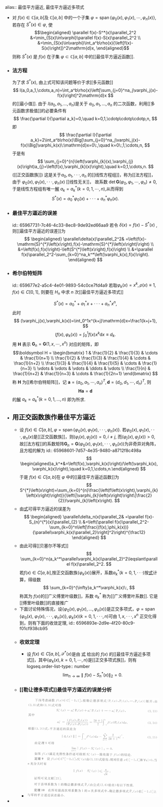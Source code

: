 alias:: 最佳平方逼近, 最佳平方逼近多项式

- 对 $f(x)\in \mathbb{C}[a,b]$及 $\mathbb C[a,b]$ 中的一个子集 $\varphi=\operatorname{span}\{\varphi_0(x),\varphi_1(x),\cdots,\varphi_n(x)\}$, 若存在 $S^*(x)\in\varphi$, 使
  $$\begin{aligned} \parallel f(x)-S^*(x)\parallel_2^2 &=\min_{S(x)\in\varphi}\parallel f(x)-S(x)\parallel_2^2 \\
  &=\min_{S(x)\in\varphi}\int_a^b\rho(x){\left[f(x)-S(x)\right]}^2\mathrm{d}x,
  \end{aligned}$$
  则称 $S^*(x)$ 是 $f(x)$ 在子集 $\varphi\subset\mathbb C[a,b]$ 中的[[最佳平方逼近函数]].
- ### 法方程
  为了求 $S^*(x)$, 由上式可知该问题等价于求[[多元函数]]
  $$
  I(a_0,a_1,\cdots,a_n)=\int_a^b\rho(x)\left[\sum_{j=0}^na_j\varphi_j(x)-f(x)\right]^2\mathrm{d}x
  $$
  的[[最小值]]. 由于 $I(a_0,a_1,...,a_n)$是关于 $a_0,a_1,...,a_n$ 的二次函数，利用[[多元函数求极值]]的必要条件有
  $$
  \frac{\partial I}{\partial a_k}=0,\quad k=0,1,\cdotp\cdotp\cdotp,n,
  $$
  即
  $$
  \frac{\partial I}{\partial a_k}=2\int_a^b\rho(x)\Big[\sum_{j=0}^na_j\varphi_j(x)-f(x)\Big]\varphi_k(x)\:\mathrm{d}x=0\:,\quad k=0\:,1,\cdots,n,
  $$
  于是有
  $$
  \sum_{j=0}^{n}\left(\varphi_{k}(x),\varphi_{j}(x)\right)a_{j}=\left(f(x),\varphi_{k}(x)\right),\quad k=0,1,\cdots,n.
  $$
  ([[正交函数族]])
  这是关于$a_0,a_1,\cdotp\cdotp\cdotp,a_n$ 的[[线性方程组]]，称为[[法方程]]，由于 $\varphi_0(x),\varphi_1(x),\cdotp\cdotp\cdotp,\varphi_n(x)$ [[线性无关]]， 故系数 $\operatorname {det}\boldsymbol G(\varphi_0,\varphi_1,\cdots,\varphi_n)\neq0$, 于是线性方程组有唯一[解]([[线性方程组的解]]) $a_k=a_k^*(k=0,1,\cdots,n)$,从而得到
  $$
  S^*(x)=a_0^*\varphi_0(x)+\cdotp\cdotp\cdotp+a_n^*\varphi_n(x).
  $$
- ### 最佳平方逼近的误差
  id:: 65967731-7c46-4c33-8ec8-9de92ed66aa9
  若令 $\delta(x)=f(x)-S^*(x)$ ,则[[最佳平方逼近的误差]]为
  $$
  \begin{aligned}
  \parallel\delta(x)\parallel_2^2& =\left(f(x)-\mathrm{S}^{*}\left(x\right),f(x)-\mathrm{S}^{*}\left(x\right)\right)  \\
  &=\left(f(x),f(x)\right)-\left(S^{*}\left(x\right),f(x)\right) \\
  &=\parallel f(x)\parallel_2^2-\sum_{k=0}^na_k^*\left(\varphi_k(x),f(x)\right).
  \end{aligned}
  $$
- ### 希尔伯特矩阵
  id:: 659677e2-a5c4-4e01-9893-54c0ce7fd4a9
  若取$\varphi_k(x)=x^k,\rho(x)\equiv1,f(x)\in C[0,1]$, 则要在 $H_n$ 中求 $n$ 次[[最佳平方逼近多项式]]
  
  $$
  S^{*}\left(x\right)=a_{0}^{*}+a_{1}^{*}x+\cdotp\cdotp\cdotp+a_{n}^{*}x^{n},
  $$
  此时
  $$
  (\varphi_j(x),\varphi_k(x))=\int_0^1x^{k+j}\mathrm{d}x=\frac1{k+j+1},
  $$
  $$
  (f(x),\varphi_k(x))=\int_0^1f(x)x^k\mathrm{d}x\equiv d_k.
  $$
  用 $\boldsymbol H$ 表示 $\boldsymbol G_n=\boldsymbol G( 1, x, \cdots , x^n)$ 对应的矩阵，即
  $$\boldsymbol  H = \begin{bmatrix} 
  1 & \frac{1}{2} & \frac{1}{3} & \cdots & \frac{1}{n+1} \\
  \frac{1}{2} & \frac{1}{3} & \frac{1}{4} & \cdots & \frac{1}{n+2} \\
  \frac{1}{3} & \frac{1}{4} & \frac{1}{5} & \cdots & \frac{1}{n+3} \\
  \vdots & \vdots & \vdots & \ddots & \vdots \\
  \frac{1}{n} & \frac{1}{n+2} & \frac{1}{n+3} & \cdots & \frac{1}{2n+1}
  \end{bmatrix} $$
  称 $\boldsymbol H$ 为[[希尔伯特矩阵]]，记 $\boldsymbol a=(a_0,a_1,\cdots,a_n)^T,\boldsymbol d=(d_0,d_1,\cdots,d_n)^T$, 则 
  $$\boldsymbol H\boldsymbol a=\boldsymbol d$$ 
  的[解]([[线性方程组的解]]) $a_k=a_k^*(k=0,1,...,n)$ 即为所求.
- ## 用正交函数族作最佳平方逼近
	- 设 $f(x)\in C[a,b],\varphi=\operatorname{span}\{\varphi_0(x),\varphi_1(x),\cdotp\cdotp\cdotp,\varphi_n(x)\}.$ 若$\varphi_0(x),\varphi_1(x),\cdotp\cdotp\cdotp,\varphi_n(x)$是[[正交函数族]]，则($\varphi_i(x),\varphi_j(x))=0,i\neq j$, 而$(\varphi_j(x),\varphi_j(x))>0$, 故[[法方程]]的系数矩阵$\mathbf{G}_n=\mathbf{G}(\varphi_0(x),\varphi_1(x),\cdotp\cdotp\cdotp,\varphi_n(x))$为非奇异对角阵，且方程的解为
	  id:: 65968601-7d57-4e35-9480-a8712f8c498a
	  $$
	  \begin{aligned}a_k^*&=\left(f(x),\varphi_k(x)\right)/\left(\varphi_k(x),\varphi_k(x)\right),\quad k=0,1,\cdots,n.\end{aligned}
	  $$
	  于是 $f(x)\in C[a,b]$在 $\varphi$ 中的[[最佳平方逼近函数]]为
	  $$
	  S^{*}\left(x\right)=\sum_{k=0}^{n}\frac{\left(f\left(x\right),\varphi_{k}\left(x\right)\right)}{\left\|\varphi_{k}\left(x\right)\right\|\frac{2}{2}}\varphi_{k}\left(x\right).
	  $$
	- 由[式](((65967731-7c46-4c33-8ec8-9de92ed66aa9)))可得平方逼近的误差为
	  $$
	  \begin{aligned}
	  \parallel\delta_n(x)\parallel_2& =\parallel f(x)-S_{n}^{*}(x)\parallel_{2}  \\
	  &=\left(\parallel f(x)\parallel_2^2-\sum_{k=0}^n\left[\frac{(f(x),\phi_k(x))}{\parallel\varphi_k(x)\parallel_2}\right]^2\right)^{\frac12}
	  \end{aligned}
	  $$
	- 由此可得[[贝塞尔不等式]]
	  $$
	  \sum_{k=0}^n(a_k^*\parallel\varphi_k(x)\parallel_2)^2\leqslant\parallel f(x)\parallel_2^2.
	  $$
	  若$f(x)\in C[a,b]$,按正交函数族$\{\varphi_k(x)\}$展开，系数$a_k^*(k=0,1,\cdotp\cdotp\cdotp)$按[式](((65968601-7d57-4e35-9480-a8712f8c498a)))计算，得级数
	  $$
	  \sum_{k=0}^{\infty}a_k^*\varphi_k(x)\:,
	  $$
	  称其为 $f(x)$的[[广义傅里叶级数]]，系数 $a_k^{*}$ 称为[[广义傅里叶系数]]. 它是[[傅里叶级数]]的直接推广
	- 下面讨论特殊情况，设$\left\{\varphi_0\left(x\right),\varphi_1\left(x\right),...,\varphi_n\left(x\right)\right\}$是正交多项式，$\varphi=\operatorname{span}\left\{\varphi_0\left(x\right),\right.$ $\varphi_1(x),\cdotp\cdotp\cdotp,\varphi_n(x)\},\varphi_k(x)(k=0,1,\cdotp\cdotp\cdotp,n)$可由 $1,x,\cdotp\cdotp\cdotp,x^n$ 正交化得到，则有下面的收敛定理,
	  id:: 6596893e-2d9e-4f20-80c9-f01cf938cb95
	- ### 收敛定理
		- 设 $f(x){\in}C[a,b],{\mathcal{S}}^*(x)$是由 [式](((65968601-7d57-4e35-9480-a8712f8c498a))) 给出的 $f(x)$ 的[[最佳平方逼近多项式]]，其中$\{\varphi_k(x),k=0,1,\cdots,n\}$是[[正交多项式族]]，则有
		  logseq.order-list-type:: number
		  $$
		  \lim_{n\to\infty}\parallel f(x)-S_n^*(x)\parallel_2=0.
		  $$
	- ### [[勒让德多项式]]最佳平方逼近的误差分析
		- ![image.png](../assets/image_1704377398201_0.png)
-
